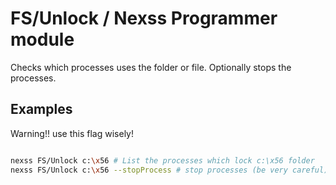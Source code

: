 # FS/Unlock / Nexss Programmer module

Checks which processes uses the folder or file. Optionally stops the processes.

## Examples

Warning!! use this flag wisely!

```sh

nexss FS/Unlock c:\x56 # List the processes which lock c:\x56 folder
nexss FS/Unlock c:\x56 --stopProcess # stop processes (be very careful)
```
